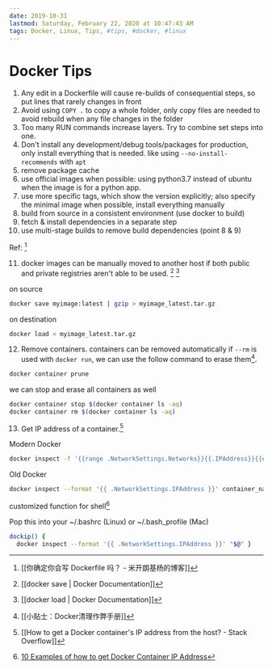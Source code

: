 ```yaml
---
date: 2019-10-31
lastmod: Saturday, February 22, 2020 at 10:47:43 AM
tags: Docker, Linux, Tips, #tips, #docker, #linux
---
```

# Docker Tips

1. Any edit in a Dockerfile will cause re-builds of consequential steps, so put lines that rarely changes in front
2. Avoid using `COPY .` to copy a whole folder, only copy files are needed to avoid rebuild when any file changes in the folder
3. Too many RUN commands increase layers. Try to combine set steps into one.
4. Don't install any development/debug tools/packages for production, only install everything that is needed. like using `--no-install-recommends` with `apt`
5. remove package cache
6. use official images when possible: using python3.7 instead of ubuntu when the image is for a python app.
7. use more specific tags, which show the version explicitly; also specify the minimal image when possible, install everything manually
8. build from source in a consistent environment (use docker to build)
9. fetch & install dependencies in a separate step
10. use multi-stage builds to remove build dependencies (point 8 & 9)


Ref: [^E907E61F56B1]

11. docker images can be manually moved to another host if both public and private registries aren't able to be used. [^A8B1096CDFBC] [^CBB6CAE1E29E]

on source

```bash
docker save myimage:latest | gzip > myimage_latest.tar.gz
```

on destination

```bash
docker load < myimage_latest.tar.gz
```


12. Remove containers. containers can be removed automatically if `--rm` is used with `docker run`, we can use the follow command to erase them[^A6E28E850280].

```bash
docker container prune
```

we can stop and erase all containers as well

```bash
docker container stop $(docker container ls -aq)
docker container rm $(docker container ls -aq)
```

13. Get IP address of a container.[^276995009D05]

Modern Docker

```bash
docker inspect -f '{{range .NetworkSettings.Networks}}{{.IPAddress}}{{end}}' container_name_or_id
```

Old Docker

```bash
docker inspect --format '{{ .NetworkSettings.IPAddress }}' container_name_or_id
```

customized function for shell[^1]

Pop this into your ~/.bashrc (Linux) or ~/.bash_profile (Mac) 

```bash
dockip() { 
  docker inspect --format '{{ .NetworkSettings.IPAddress }}' "$@" } 
```


[^276995009D05]: [[How to get a Docker container's IP address from the host? - Stack Overflow]]

[^A6E28E850280]: [[小贴士：Docker清理作弊手册]]

[^A8B1096CDFBC]: [[docker save | Docker Documentation]]

[^CBB6CAE1E29E]: [[docker load | Docker Documentation]]

[^E907E61F56B1]: [[你确定你会写 Dockerfile 吗？ - 米开朗基杨的博客]]

[^1]: [10 Examples of how to get Docker Container IP Address](x-devonthink-item://ED4787F7-CB1C-4BE5-946E-24C928CA554E?page=1)

